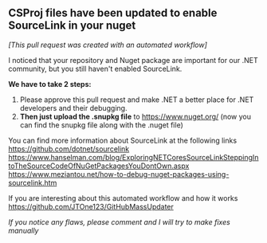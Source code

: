 CSProj files have been updated to enable SourceLink in your nuget
---

*[This pull request was created with an automated workflow]*

I noticed that your repository and Nuget package are important for our .NET community, but you still haven't enabled SourceLink.

**We have to take 2 steps:**
1) Please approve this pull request and make .NET a better place for .NET developers and their debugging.
2) **Then just upload the .snupkg file** to https://www.nuget.org/ (now you can find the snupkg file along with the .nuget file)

You can find more information about SourceLink at the following links  
https://github.com/dotnet/sourcelink
https://www.hanselman.com/blog/ExploringNETCoresSourceLinkSteppingIntoTheSourceCodeOfNuGetPackagesYouDontOwn.aspx
https://www.meziantou.net/how-to-debug-nuget-packages-using-sourcelink.htm

If you are interesting about this automated workflow and how it works  
https://github.com/JTOne123/GitHubMassUpdater

*If you notice any flaws, please comment and I will try to make fixes manually*
